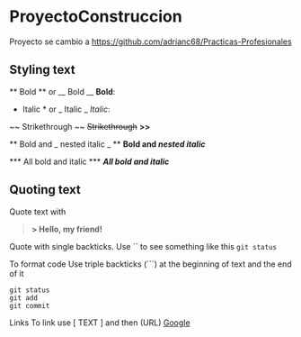 # ProyectoConstruccion
Proyecto se cambio a https://github.com/adrianc68/Practicas-Profesionales



## Styling text

** Bold  ** or __ Bold __
**Bold**:


* Italic * or _ Italic _
*Italic*:


~~ Strikethrough 	~~
~~Strikethrough~~ **>>** 	


** Bold and _ nested italic _ **
**Bold and _nested italic_**


*** All bold and italic ***
***All bold and italic***


## Quoting text

Quote text with
> **> Hello, my friend!**

Quote with single backticks.
Use `` to see something like this `git status` 

To format code
Use triple backticks (```) at the beginning of text and the end of it
```
git status
git add
git commit
```

Links
To link use [ TEXT ] and then (URL)
[Google](www.google.com) 

